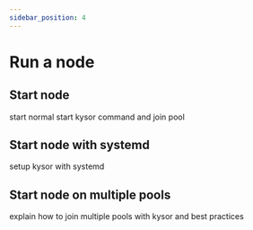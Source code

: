 ```yaml
---
sidebar_position: 4
---
```


# Run a node

## Start node

start normal start kysor command and join pool

## Start node with systemd

setup kysor with systemd

## Start node on multiple pools

explain how to join multiple pools with kysor and best practices
